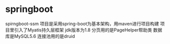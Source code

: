 # springboot
spirngboot-ssm
项目是采用spring-boot为基本架构，用maven进行项目构建
项目里引入了Myatis持久层框架
jdk版本为1.8
分页用的是PageHelper帮助类
数据库是MySQL5.6
连接池用的是druid
